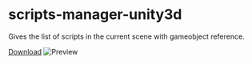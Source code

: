 # scripts-manager-unity3d
Gives the list of scripts in the current scene with gameobject reference.


[Download](https://github.com/prashant-singh/scripts-manager-unity3d/releases/tag/0.1)
![Preview](https://thumbs.gfycat.com/ShyForcefulBluetickcoonhound-size_restricted.gif)

